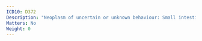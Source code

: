 ```yaml
---
ICD10: D372
Description: "Neoplasm of uncertain or unknown behaviour: Small intestine"
Matters: No
Weight: 0
---
```


